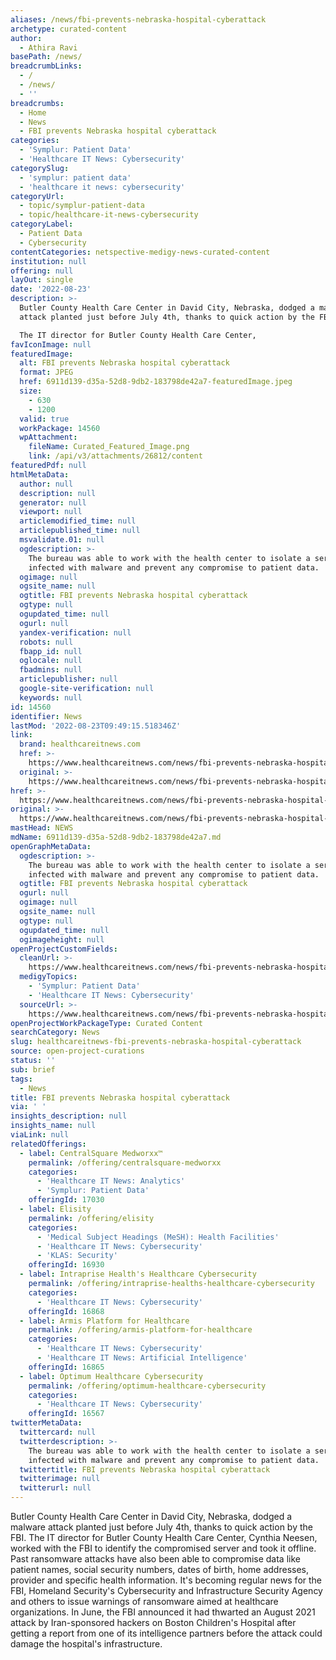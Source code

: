 ```yaml
---
aliases: /news/fbi-prevents-nebraska-hospital-cyberattack
archetype: curated-content
author:
  - Athira Ravi
basePath: /news/
breadcrumbLinks:
  - /
  - /news/
  - ''
breadcrumbs:
  - Home
  - News
  - FBI prevents Nebraska hospital cyberattack
categories:
  - 'Symplur: Patient Data'
  - 'Healthcare IT News: Cybersecurity'
categorySlug:
  - 'symplur: patient data'
  - 'healthcare it news: cybersecurity'
categoryUrl:
  - topic/symplur-patient-data
  - topic/healthcare-it-news-cybersecurity
categoryLabel:
  - Patient Data
  - Cybersecurity
contentCategories: netspective-medigy-news-curated-content
institution: null
offering: null
layOut: single
date: '2022-08-23'
description: >-
  Butler County Health Care Center in David City, Nebraska, dodged a malware
  attack planted just before July 4th, thanks to quick action by the FBI.

  The IT director for Butler County Health Care Center,
favIconImage: null
featuredImage:
  alt: FBI prevents Nebraska hospital cyberattack
  format: JPEG
  href: 6911d139-d35a-52d8-9db2-183798de42a7-featuredImage.jpeg
  size:
    - 630
    - 1200
  valid: true
  workPackage: 14560
  wpAttachment:
    fileName: Curated_Featured_Image.png
    link: /api/v3/attachments/26812/content
featuredPdf: null
htmlMetaData:
  author: null
  description: null
  generator: null
  viewport: null
  articlemodified_time: null
  articlepublished_time: null
  msvalidate.01: null
  ogdescription: >-
    The bureau was able to work with the health center to isolate a server
    infected with malware and prevent any compromise to patient data.
  ogimage: null
  ogsite_name: null
  ogtitle: FBI prevents Nebraska hospital cyberattack
  ogtype: null
  ogupdated_time: null
  ogurl: null
  yandex-verification: null
  robots: null
  fbapp_id: null
  oglocale: null
  fbadmins: null
  articlepublisher: null
  google-site-verification: null
  keywords: null
id: 14560
identifier: News
lastMod: '2022-08-23T09:49:15.518346Z'
link:
  brand: healthcareitnews.com
  href: >-
    https://www.healthcareitnews.com/news/fbi-prevents-nebraska-hospital-cyber-attack
  original: >-
    https://www.healthcareitnews.com/news/fbi-prevents-nebraska-hospital-cyber-attack
href: >-
  https://www.healthcareitnews.com/news/fbi-prevents-nebraska-hospital-cyber-attack
original: >-
  https://www.healthcareitnews.com/news/fbi-prevents-nebraska-hospital-cyber-attack
mastHead: NEWS
mdName: 6911d139-d35a-52d8-9db2-183798de42a7.md
openGraphMetaData:
  ogdescription: >-
    The bureau was able to work with the health center to isolate a server
    infected with malware and prevent any compromise to patient data.
  ogtitle: FBI prevents Nebraska hospital cyberattack
  ogurl: null
  ogimage: null
  ogsite_name: null
  ogtype: null
  ogupdated_time: null
  ogimageheight: null
openProjectCustomFields:
  cleanUrl: >-
    https://www.healthcareitnews.com/news/fbi-prevents-nebraska-hospital-cyber-attack
  medigyTopics:
    - 'Symplur: Patient Data'
    - 'Healthcare IT News: Cybersecurity'
  sourceUrl: >-
    https://www.healthcareitnews.com/news/fbi-prevents-nebraska-hospital-cyber-attack
openProjectWorkPackageType: Curated Content
searchCategory: News
slug: healthcareitnews-fbi-prevents-nebraska-hospital-cyberattack
source: open-project-curations
status: ''
sub: brief
tags:
  - News
title: FBI prevents Nebraska hospital cyberattack
via: ' '
insights_description: null
insights_name: null
viaLink: null
relatedOfferings:
  - label: CentralSquare Medworxx™
    permalink: /offering/centralsquare-medworxx
    categories:
      - 'Healthcare IT News: Analytics'
      - 'Symplur: Patient Data'
    offeringId: 17030
  - label: Elisity
    permalink: /offering/elisity
    categories:
      - 'Medical Subject Headings (MeSH): Health Facilities'
      - 'Healthcare IT News: Cybersecurity'
      - 'KLAS: Security'
    offeringId: 16930
  - label: Intraprise Health's Healthcare Cybersecurity
    permalink: /offering/intraprise-healths-healthcare-cybersecurity
    categories:
      - 'Healthcare IT News: Cybersecurity'
    offeringId: 16868
  - label: Armis Platform for Healthcare
    permalink: /offering/armis-platform-for-healthcare
    categories:
      - 'Healthcare IT News: Cybersecurity'
      - 'Healthcare IT News: Artificial Intelligence'
    offeringId: 16865
  - label: Optimum Healthcare Cybersecurity
    permalink: /offering/optimum-healthcare-cybersecurity
    categories:
      - 'Healthcare IT News: Cybersecurity'
    offeringId: 16567
twitterMetaData:
  twittercard: null
  twitterdescription: >-
    The bureau was able to work with the health center to isolate a server
    infected with malware and prevent any compromise to patient data.
  twittertitle: FBI prevents Nebraska hospital cyberattack
  twitterimage: null
  twitterurl: null
---
```

<p>Butler County Health Care Center in David City, Nebraska, dodged a malware attack planted just before July 4th, thanks to quick action by the FBI.
The IT director for Butler County Health Care Center, Cynthia Neesen, worked with the FBI to identify the compromised server and took it offline.
Past ransomware attacks have also been able to compromise data like patient names, social security numbers, dates of birth, home addresses, provider and specific health information. It's becoming regular news for the FBI, Homeland Security's Cybersecurity and Infrastructure Security Agency and others to issue warnings of ransomware aimed at healthcare organizations.
In June, the FBI announced it had thwarted an August 2021 attack by Iran-sponsored hackers on Boston Children's Hospital after getting a report from one of its intelligence partners before the attack could damage the hospital's infrastructure.</p>
